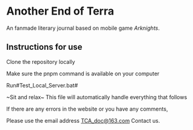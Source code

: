 # Another End of Terra

An fanmade literary journal based on mobile game *Arknights*.

## Instructions for use

Clone the repository locally

Make sure the pnpm command is available on your computer

Run#Test_Local_Server.bat#

~Sit and relax~ This file will automatically handle everything that follows

If there are any errors in the website or you have any comments, 

Please use the email address TCA_doc@163.com Contact us.
